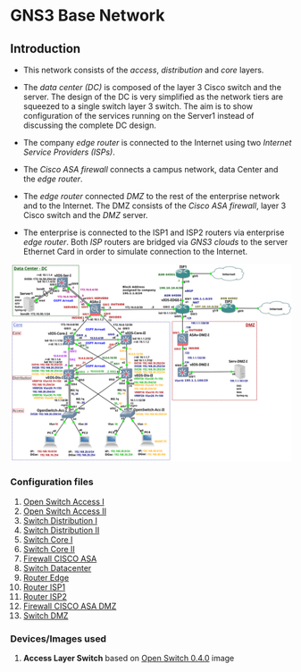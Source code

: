# GNS3 Base Network

## Introduction

- This network consists of the *access*, *distribution* and *core* layers. 

- The *data center (DC)* is composed of the layer 3 Cisco switch and the server. The design of the DC is very simplified as the network tiers are squeezed to a single switch layer 3 switch. The aim is to show configuration of the services running on the Server1 instead of discussing the complete DC design. 

- The company *edge router* is connected to the Internet using two *Internet Service Providers (ISPs)*. 

- The *Cisco ASA firewall* connects a campus network, data Center and the *edge router*. 

- The *edge router* connected *DMZ* to the rest of the enterprise network and to the Internet. The DMZ consists of the *Cisco ASA firewall*, layer 3 Cisco switch and the *DMZ* server. 

- The enterprise is connected to the ISP1 and ISP2 routers via enterprise *edge router*. Both *ISP* routers  are bridged via *GNS3 clouds* to the server Ethernet Card in order to simulate connection to the Internet.

![alt text](images/architecture.png "Architecture")

### Configuration files

1. [Open Switch Access I](./config_files/OpenSwitch-Acc-I.txt)
2. [Open Switch Access II](./config_files/OpenSwitch-Acc-II.txt)
3. [Switch Distribution I](./config_files/vEOS-DIS-I.txt)
4. [Switch Distribution II](./config_files/vEOS-DIS-II.txt)
5. [Switch Core I](./config_files/vIOS-Core-I-1.txt)
6. [Switch Core II](./config_files/vIOS-Core-II-1.txt)
7. [Firewall CISCO ASA](./config_files/vASA-I.txt)
8. [Switch Datacenter](./config_files/vIOS-Serv-I.txt)
9. [Router Edge](./config_files/vIOS-EDGE-U.txt)
10. [Router ISP1](./config_files/ISP1.txt)
11. [Router ISP2](./config_files/ISP2.txt)
12. [Firewall CISCO ASA DMZ](./config_files/ASAv-DMZ-I.txt)
13. [Switch DMZ](./config_files/vIOS-DMZ-I.txt)

### Devices/Images used
1. **Access Layer Switch** based on [Open Switch 0.4.0](./devices_images/open_switch/open_switch.md) image